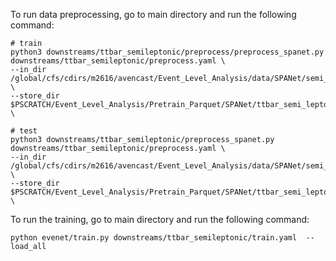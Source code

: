 
To run data preprocessing, go to main directory and run the following command:
```
# train
python3 downstreams/ttbar_semileptonic/preprocess/preprocess_spanet.py downstreams/ttbar_semileptonic/preprocess.yaml \
--in_dir /global/cfs/cdirs/m2616/avencast/Event_Level_Analysis/data/SPANet/semi_leptonic_ttbar/train \
--store_dir $PSCRATCH/Event_Level_Analysis/Pretrain_Parquet/SPANet/ttbar_semi_leptonic/train \

# test
python3 downstreams/ttbar_semileptonic/preprocess_spanet.py downstreams/ttbar_semileptonic/preprocess.yaml \
--in_dir /global/cfs/cdirs/m2616/avencast/Event_Level_Analysis/data/SPANet/semi_leptonic_ttbar/test \
--store_dir $PSCRATCH/Event_Level_Analysis/Pretrain_Parquet/SPANet/ttbar_semi_leptonic/test \
```

To run the training, go to main directory and run the following command:
```
python evenet/train.py downstreams/ttbar_semileptonic/train.yaml  --load_all
```